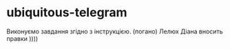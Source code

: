 # ubiquitous-telegram
Виконуємо завдання згідно з інструкцією. (погано)
Лелюх Діана вносить правки 
))))
